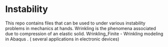 # Instability
This repo contains files that can be used to under various instability problems in mechanics at hands. Wrinkling is the phenomena associated due to compression of an elastic solid.
Wrinkling_Finite - Wrinkling modeling in Abaqus . ( several applications in electronic devices)
